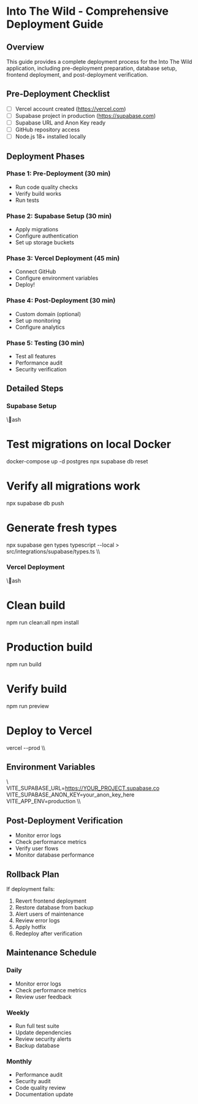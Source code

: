 # Into The Wild - Comprehensive Deployment Guide

## Overview
This guide provides a complete deployment process for the Into The Wild application, including pre-deployment preparation, database setup, frontend deployment, and post-deployment verification.

## Pre-Deployment Checklist

- [ ] Vercel account created (https://vercel.com)
- [ ] Supabase project in production (https://supabase.com)
- [ ] Supabase URL and Anon Key ready
- [ ] GitHub repository access
- [ ] Node.js 18+ installed locally

## Deployment Phases

### Phase 1: Pre-Deployment (30 min)
- Run code quality checks
- Verify build works
- Run tests

### Phase 2: Supabase Setup (30 min)
- Apply migrations
- Configure authentication
- Set up storage buckets

### Phase 3: Vercel Deployment (45 min)
- Connect GitHub
- Configure environment variables
- Deploy!

### Phase 4: Post-Deployment (30 min)
- Custom domain (optional)
- Set up monitoring
- Configure analytics

### Phase 5: Testing (30 min)
- Test all features
- Performance audit
- Security verification

## Detailed Steps

### Supabase Setup
\\\ash
# Test migrations on local Docker
docker-compose up -d postgres
npx supabase db reset

# Verify all migrations work
npx supabase db push

# Generate fresh types
npx supabase gen types typescript --local > src/integrations/supabase/types.ts
\\\

### Vercel Deployment
\\\ash
# Clean build
npm run clean:all
npm install

# Production build
npm run build

# Verify build
npm run preview

# Deploy to Vercel
vercel --prod
\\\

## Environment Variables
\\\
VITE_SUPABASE_URL=https://YOUR_PROJECT.supabase.co
VITE_SUPABASE_ANON_KEY=your_anon_key_here
VITE_APP_ENV=production
\\\

## Post-Deployment Verification
- Monitor error logs
- Check performance metrics
- Verify user flows
- Monitor database performance

## Rollback Plan
If deployment fails:
1. Revert frontend deployment
2. Restore database from backup
3. Alert users of maintenance
4. Review error logs
5. Apply hotfix
6. Redeploy after verification

## Maintenance Schedule
### Daily
- Monitor error logs
- Check performance metrics
- Review user feedback

### Weekly
- Run full test suite
- Update dependencies
- Review security alerts
- Backup database

### Monthly
- Performance audit
- Security audit
- Code quality review
- Documentation update
